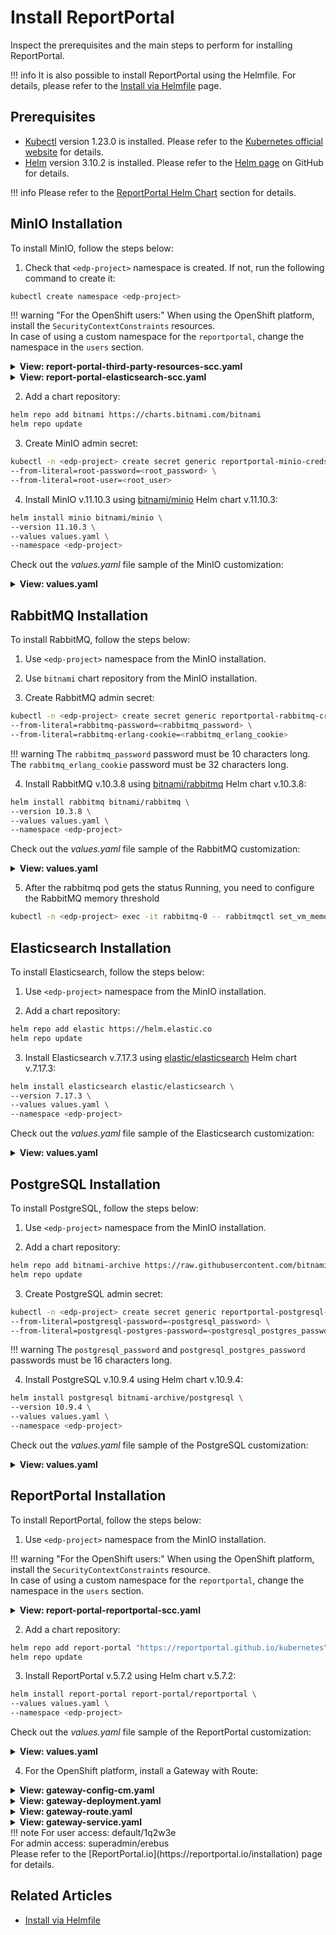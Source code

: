 # Install ReportPortal

Inspect the prerequisites and the main steps to perform for installing ReportPortal.

!!! info
    It is also possible to install ReportPortal using the Helmfile. For details, please refer to the [Install via Helmfile](./install-via-helmfile.md##deploy-reportportal) page.

## Prerequisites

* [Kubectl](https://kubernetes.io/docs/tasks/tools/) version 1.23.0 is installed. Please refer to the [Kubernetes official website](https://v1-23.docs.kubernetes.io/releases/download/) for details.
* [Helm](https://helm.sh) version 3.10.2 is installed. Please refer to the [Helm page](https://github.com/helm/helm/releases/tag/v3.10.2) on GitHub for details.

!!! info
    Please refer to the [ReportPortal Helm Chart](https://github.com/reportportal/kubernetes/tree/develop/reportportal) section for details.

## MinIO Installation

To install MinIO, follow the steps below:

1. Check that `<edp-project>` namespace is created. If not, run the following command to create it:

  ```bash
  kubectl create namespace <edp-project>
  ```

  !!! warning "For the OpenShift users:"
      When using the OpenShift platform, install the `SecurityContextConstraints` resources.<br>
      In case of using a custom namespace for the `reportportal`, change the namespace in the `users` section.

  <details>
  <summary><b>View: report-portal-third-party-resources-scc.yaml</b></summary>

  ```yaml
  apiVersion: security.openshift.io/v1
  kind: SecurityContextConstraints
  metadata:
    annotations:
      "helm.sh/hook": "pre-install"
    name: report-portal-minio-rabbitmq-postgresql
  allowHostDirVolumePlugin: false
  allowHostIPC: false
  allowHostNetwork: false
  allowHostPID: false
  allowHostPorts: false
  allowPrivilegeEscalation: true
  allowPrivilegedContainer: false
  allowedCapabilities: null
  allowedFlexVolumes: []
  defaultAddCapabilities: []
  fsGroup:
    type: MustRunAs
    ranges:
      - min: 999
        max: 65543
  groups: []
  priority: 1
  readOnlyRootFilesystem: false
  requiredDropCapabilities:
    - KILL
    - MKNOD
    - SETUID
    - SETGID
  runAsUser:
    type: MustRunAsRange
    uidRangeMin: 1
    uidRangeMax: 65543
  seLinuxContext:
    type: MustRunAs
  supplementalGroups:
    type: RunAsAny
  users:
    - system:serviceaccount:report-portal:minio
    - system:serviceaccount:report-portal:rabbitmq
    - system:serviceaccount:report-portal:postgresql
  volumes:
    - configMap
    - downwardAPI
    - emptyDir
    - persistentVolumeClaim
    - projected
    - secret
  ```
  </details>

  <details>
  <summary><b>View: report-portal-elasticsearch-scc.yaml</b></summary>

  ```yaml
  apiVersion: security.openshift.io/v1
  kind: SecurityContextConstraints
  metadata:
    annotations:
      "helm.sh/hook": "pre-install"
    name: report-portal-elasticsearch
  allowHostDirVolumePlugin: false
  allowHostIPC: false
  allowHostNetwork: false
  allowHostPID: false
  allowHostPorts: false
  allowPrivilegedContainer: true
  allowedCapabilities: []
  allowedFlexVolumes: []
  defaultAddCapabilities: []
  fsGroup:
    type: MustRunAs
    ranges:
      - max: 1000
        min: 1000
  groups: []
  priority: 0
  readOnlyRootFilesystem: false
  requiredDropCapabilities: []
  runAsUser:
    type: MustRunAsRange
    uidRangeMax: 1000
    uidRangeMin: 0
  seLinuxContext:
    type: MustRunAs
  supplementalGroups:
    type: RunAsAny
  users:
    - system:serviceaccount:report-portal:elasticsearch-master
  volumes:
    - configMap
    - downwardAPI
    - emptyDir
    - persistentVolumeClaim
    - projected
    - secret
  ```
  </details>

2. Add a chart repository:

  ```bash
  helm repo add bitnami https://charts.bitnami.com/bitnami
  helm repo update
  ```

3. Create MinIO admin secret:

  ```bash
  kubectl -n <edp-project> create secret generic reportportal-minio-creds \
  --from-literal=root-password=<root_password> \
  --from-literal=root-user=<root_user>
  ```

4. Install MinIO v.11.10.3 using [bitnami/minio](https://artifacthub.io/packages/helm/bitnami/minio) Helm chart v.11.10.3:

  ```bash
  helm install minio bitnami/minio \
  --version 11.10.3 \
  --values values.yaml \
  --namespace <edp-project>
  ```

  Check out the *values.yaml* file sample of the MinIO customization:

  <details>
  <summary><b>View: values.yaml</b></summary>

```yaml
auth:
  existingSecret: reportportal-minio-creds
persistence:
  size: 1Gi
```

  </details>

## RabbitMQ Installation

To install RabbitMQ, follow the steps below:

1. Use `<edp-project>` namespace from the MinIO installation.

2. Use `bitnami` chart repository from the MinIO installation.

3. Create RabbitMQ admin secret:

  ```bash
  kubectl -n <edp-project> create secret generic reportportal-rabbitmq-creds \
  --from-literal=rabbitmq-password=<rabbitmq_password> \
  --from-literal=rabbitmq-erlang-cookie=<rabbitmq_erlang_cookie>
  ```

  !!! warning
      The `rabbitmq_password` password must be 10 characters long.<br>
      The `rabbitmq_erlang_cookie` password must be 32 characters long.

4. Install RabbitMQ v.10.3.8 using [bitnami/rabbitmq](https://artifacthub.io/packages/helm/bitnami/rabbitmq) Helm chart v.10.3.8:

  ```bash
  helm install rabbitmq bitnami/rabbitmq \
  --version 10.3.8 \
  --values values.yaml \
  --namespace <edp-project>
  ```

  Check out the *values.yaml* file sample of the RabbitMQ customization:

  <details>
  <summary><b>View: values.yaml</b></summary>

```yaml
auth:
  existingPasswordSecret: reportportal-rabbitmq-creds
  existingErlangSecret: reportportal-rabbitmq-creds
persistence:
  size: 1Gi
```

  </details>

5. After the rabbitmq pod gets the status Running, you need to configure the RabbitMQ memory threshold

  ```bash
  kubectl -n <edp-project> exec -it rabbitmq-0 -- rabbitmqctl set_vm_memory_high_watermark 0.8
  ```

## Elasticsearch Installation

To install Elasticsearch, follow the steps below:

1. Use `<edp-project>` namespace from the MinIO installation.

2. Add a chart repository:

  ```bash
  helm repo add elastic https://helm.elastic.co
  helm repo update
  ```

3. Install Elasticsearch v.7.17.3 using [elastic/elasticsearch](https://artifacthub.io/packages/helm/elastic/elasticsearch) Helm chart v.7.17.3:

  ```bash
  helm install elasticsearch elastic/elasticsearch \
  --version 7.17.3 \
  --values values.yaml \
  --namespace <edp-project>
  ```

  Check out the *values.yaml* file sample of the Elasticsearch customization:

  <details>
  <summary><b>View: values.yaml</b></summary>

```yaml
replicas: 1

extraEnvs:
  - name: discovery.type
    value: single-node
  - name: cluster.initial_master_nodes
    value: ""

rbac:
  create: true

resources:
  requests:
    cpu: "100m"
    memory: "2Gi"

volumeClaimTemplate:
  resources:
    requests:
      storage: 3Gi
```

  </details>

## PostgreSQL Installation

To install PostgreSQL, follow the steps below:

1. Use `<edp-project>` namespace from the MinIO installation.

2. Add a chart repository:

  ```bash
  helm repo add bitnami-archive https://raw.githubusercontent.com/bitnami/charts/archive-full-index/bitnami
  helm repo update
  ```

3. Create PostgreSQL admin secret:

  ```bash
  kubectl -n <edp-project> create secret generic reportportal-postgresql-creds \
  --from-literal=postgresql-password=<postgresql_password> \
  --from-literal=postgresql-postgres-password=<postgresql_postgres_password>
  ```

  !!! warning
      The `postgresql_password` and `postgresql_postgres_password` passwords must be 16 characters long.

4. Install PostgreSQL v.10.9.4 using Helm chart v.10.9.4:

  ```bash
  helm install postgresql bitnami-archive/postgresql \
  --version 10.9.4 \
  --values values.yaml \
  --namespace <edp-project>
  ```

  Check out the *values.yaml* file sample of the PostgreSQL customization:

  <details>
  <summary><b>View: values.yaml</b></summary>

```yaml
persistence:
  size: 1Gi
resources:
  requests:
    cpu: "100m"
serviceAccount:
  enabled: true
postgresqlUsername: "rpuser"
postgresqlDatabase: "reportportal"
existingSecret: "reportportal-postgresql-creds"
initdbScripts:
  init_postgres.sh: |
    #!/bin/sh
    /opt/bitnami/postgresql/bin/psql -U postgres -d ${POSTGRES_DB} -c 'CREATE EXTENSION IF NOT EXISTS ltree; CREATE EXTENSION IF NOT EXISTS pgcrypto; CREATE EXTENSION IF NOT EXISTS pg_trgm;'
```

  </details>

## ReportPortal Installation

To install ReportPortal, follow the steps below:

1. Use `<edp-project>` namespace from the MinIO installation.

  !!! warning "For the OpenShift users:"
      When using the OpenShift platform, install the `SecurityContextConstraints` resource.<br>
      In case of using a custom namespace for the `reportportal`, change the namespace in the `users` section.

  <details>
  <summary><b>View: report-portal-reportportal-scc.yaml</b></summary>

```yaml
apiVersion: security.openshift.io/v1
kind: SecurityContextConstraints
metadata:
  annotations:
    "helm.sh/hook": "pre-install"
  name: report-portal
allowHostDirVolumePlugin: false
allowHostIPC: false
allowHostNetwork: false
allowHostPID: false
allowHostPorts: false
allowPrivilegedContainer: true
allowedCapabilities: []
allowedFlexVolumes: []
defaultAddCapabilities: []
fsGroup:
  type: MustRunAs
  ranges:
    - max: 1000
      min: 1000
groups: []
priority: 0
readOnlyRootFilesystem: false
requiredDropCapabilities: []
runAsUser:
  type: MustRunAsRange
  uidRangeMax: 1000
  uidRangeMin: 0
seLinuxContext:
  type: MustRunAs
supplementalGroups:
  type: RunAsAny
users:
  - system:serviceaccount:report-portal:reportportal
volumes:
  - configMap
  - downwardAPI
  - emptyDir
  - persistentVolumeClaim
  - projected
  - secret
```
  </details>

2. Add a chart repository:

  ```bash
  helm repo add report-portal "https://reportportal.github.io/kubernetes"
  helm repo update
  ```

3. Install ReportPortal v.5.7.2 using Helm chart v.5.7.2:

  ```bash
  helm install report-portal report-portal/reportportal \
  --values values.yaml \
  --namespace <edp-project>
  ```

  Check out the *values.yaml* file sample of the ReportPortal customization:

  <details>
  <summary><b>View: values.yaml</b></summary>

```yaml
serviceindex:
  resources:
    requests:
      cpu: 50m
uat:
  resources:
    requests:
      cpu: 50m
serviceui:
  resources:
    requests:
      cpu: 50m
  serviceAccountName: "reportportal"
  securityContext:
    runAsUser: 0
serviceapi:
  resources:
    requests:
      cpu: 50m
serviceanalyzer:
  resources:
    requests:
      cpu: 50m
serviceanalyzertrain:
  resources:
    requests:
      cpu: 50m

rabbitmq:
  SecretName: "reportportal-rabbitmq-creds"
  endpoint:
    address: rabbitmq.<EDP_PROJECT>.svc.cluster.local
    user: user
    apiuser: user

postgresql:
  SecretName: "reportportal-postgresql-creds"
  endpoint:
    address: postgresql.<EDP_PROJECT>.svc.cluster.local

elasticsearch:
 endpoint: http://elasticsearch-master.<EDP_PROJECT>.svc.cluster.local:9200

minio:
  secretName: "reportportal-minio-creds"
  endpoint: http://minio.<EDP_PROJECT>.svc.cluster.local:9000
  endpointshort: minio.<EDP_PROJECT>.svc.cluster.local:9000
  accesskeyName: "root-user"
  secretkeyName: "root-password"

ingress:
  # IF YOU HAVE SOME DOMAIN NAME SET INGRESS.USEDOMAINNAME to true
  usedomainname: true
  hosts:
    - report-portal-<EDP_PROJECT>.<ROOT_DOMAIN>
```
  </details>

4. For the OpenShift platform, install a Gateway with Route:

  <details>
  <summary><b>View: gateway-config-cm.yaml</b></summary>

```yaml
kind: ConfigMap
metadata:
  name: gateway-config
  namespace: report-portal
apiVersion: v1
data:
  traefik-dynamic-config.yml: |
    http:
        middlewares:
          strip-ui:
            stripPrefix:
              prefixes:
                - "/ui"
              forceSlash: false
          strip-api:
            stripPrefix:
              prefixes:
                - "/api"
              forceSlash: false
          strip-uat:
            stripPrefix:
              prefixes:
                - "/uat"
              forceSlash: false

        routers:
          index-router:
            rule: "Path(`/`)"
            service: "index"
          ui-router:
            rule: "PathPrefix(`/ui`)"
            middlewares:
            - strip-ui
            service: "ui"
          uat-router:
            rule: "PathPrefix(`/uat`)"
            middlewares:
            - strip-uat
            service: "uat"
          api-router:
            rule: "PathPrefix(`/api`)"
            middlewares:
            - strip-api
            service: "api"

        services:
          uat:
            loadBalancer:
              servers:
              - url: "http://report-portal-reportportal-uat:9999/"

          index:
            loadBalancer:
              servers:
              - url: "http://report-portal-reportportal-index:8080/"

          api:
            loadBalancer:
              servers:
              - url: "http://report-portal-reportportal-api:8585/"

          ui:
            loadBalancer:
              servers:
              - url: "http://report-portal-reportportal-ui:8080/"
  traefik.yml: |
    entryPoints:
      http:
       address: ":8081"
      metrics:
       address: ":8082"

    metrics:
      prometheus:
        entryPoint: metrics
        addEntryPointsLabels: true
        addServicesLabels: true
        buckets:
          - 0.1
          - 0.3
          - 1.2
          - 5.0

    providers:
      file:
        filename: /etc/traefik/traefik-dynamic-config.yml
```
  </details>

  <details>
  <summary><b>View: gateway-deployment.yaml</b></summary>

```yaml
apiVersion: apps/v1
kind: Deployment
metadata:
  labels:
    app: reportportal
  name: gateway
  namespace: report-portal
spec:
  replicas: 1
  selector:
    matchLabels:
      component: gateway
  template:
    metadata:
      labels:
        component: gateway
    spec:
      containers:
        - image: quay.io/waynesun09/traefik:2.3.6
          name: traefik
          ports:
            - containerPort: 8080
              protocol: TCP
          resources: {}
          volumeMounts:
            - mountPath: /etc/traefik/
              name: config
              readOnly: true
      volumes:
        - name: config
          configMap:
            defaultMode: 420
            name: gateway-config
```
  </details>

  <details>
  <summary><b>View: gateway-route.yaml</b></summary>

```yaml
kind: Route
apiVersion: route.openshift.io/v1
metadata:
  labels:
    app: reportportal
  name: reportportal
  namespace: report-portal
spec:
  host: report-portal.<CLUSTER_DOMAIN>
  port:
    targetPort: http
  tls:
    insecureEdgeTerminationPolicy: Redirect
    termination: edge
  to:
    kind: Service
    name: gateway
    weight: 100
  wildcardPolicy: None
```
  </details>

  <details>
  <summary><b>View: gateway-service.yaml</b></summary>

```yaml
apiVersion: v1
kind: Service
metadata:
  labels:
    app: reportportal
    component: gateway
  name: gateway
  namespace: report-portal
spec:
  ports:
    # use 8081 to allow for usage of the dashboard which is on port 8080
    - name: http
      port: 8081
      protocol: TCP
      targetPort: 8081
  selector:
    component:  gateway
  sessionAffinity: None
  type: ClusterIP
```
  </details>
!!! note
    For user access: default/1q2w3e<br>
    For admin access: superadmin/erebus<br>
    Please refer to the [ReportPortal.io](https://reportportal.io/installation) page for details.

## Related Articles

* [Install via Helmfile](install-via-helmfile.md)